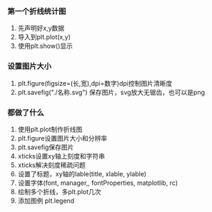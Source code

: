 ### 第一个折线统计图

 1. 先声明好x,y数据
 2. 导入到plt.plot(x,y)
 3. 使用plt.show()显示

### 设置图片大小

 1. plt.figure(figsize=(长,宽),dpi=数字)dpi控制图片清晰度
 2. plt.savefig("./名称.svg") 保存图片，svg放大无锯齿，也可以是png

### 都做了什么

 1. 使用plt.plot制作折线图
 2. plt.figure设置图片大小和分辨率
 3. plt.savefig保存图片
 4. xticks设置xy轴上刻度和字符串
 5. xticks解决刻度稀疏问题
 6. 设置了标题，xy轴的lable(title, xlable, ylable)
 7. 设置字体(font, manager,, fontProperties, matplotlib, rc)
 8. 绘制多个折线，多plt.plot几次
 9. 添加图例 plt.legend

<!--stackedit_data:
eyJoaXN0b3J5IjpbNjQ1NDE4ODYxLDEzMzQxODY1NjAsLTE3OD
U4MjEyNjFdfQ==
-->